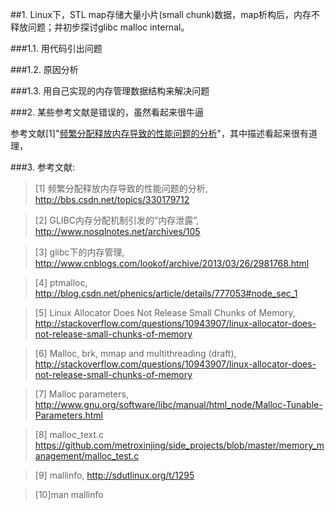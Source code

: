 ##1. Linux下，STL map存储大量小片(small chunk)数据，map析构后，内存不释放问题；并初步探讨glibc malloc internal。

###1.1. 用代码引出问题

###1.2. 原因分析

###1.3. 用自己实现的内存管理数据结构来解决问题

###2. 某些参考文献是错误的，虽然看起来很牛逼

参考文献[1]"[频繁分配释放内存导致的性能问题的分析](http://bbs.csdn.net/topics/330179712)"，其中描述看起来很有道理，


###3. 参考文献:

>\[1] 频繁分配释放内存导致的性能问题的分析, <http://bbs.csdn.net/topics/330179712>

>\[2] GLIBC内存分配机制引发的“内存泄露”, <http://www.nosqlnotes.net/archives/105>

>\[3] glibc下的内存管理, <http://www.cnblogs.com/lookof/archive/2013/03/26/2981768.html>

>\[4] ptmalloc, <http://blog.csdn.net/phenics/article/details/777053#node_sec_1>

>\[5] Linux Allocator Does Not Release Small Chunks of Memory, <http://stackoverflow.com/questions/10943907/linux-allocator-does-not-release-small-chunks-of-memory>

>\[6] Malloc, brk, mmap and multithreading (draft), <http://stackoverflow.com/questions/10943907/linux-allocator-does-not-release-small-chunks-of-memory>

>\[7] Malloc parameters, <http://www.gnu.org/software/libc/manual/html_node/Malloc-Tunable-Parameters.html>

>\[8] malloc_text.c <https://github.com/metroxinjing/side_projects/blob/master/memory_management/malloc_test.c>

>\[9] mallinfo, <http://sdutlinux.org/t/1295> 

>\[10]man mallinfo
